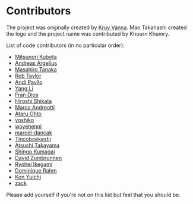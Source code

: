 Contributors
============

The project was originally created by [Kruy Vanna](https://github.com/kruyvanna). Mao Takahashi created the logo and the project name was contributed by Khourn Khemry.

List of code contributors (in no particular order):

* [Mitsunori Kubota](https://github.com/anatoo)
* [Andreas Argelius](https://github.com/argelius)
* [Masahiro Tanaka](https://github.com/masahirotanaka)
* [Rob Taylor](https://github.com/OnsenUI/OnsenUI/graphs/contributors)
* [Andi Pavllo](https://github.com/andipavllo)
* [Yang Li](https://github.com/idealhack)
* [Fran Dios](https://github.com/frankdiox)
* [Hiroshi Shikata](https://github.com/shika22)
* [Marco Andreotti](https://github.com/marqu3z)
* [Ataru Ohto](https://github.com/AtaruOhto)
* [yoshiko](https://github.com/yoshiko-pg)
* [woyehenni](https://github.com/woyehenni)
* [marcel-dancak](https://github.com/marcel-dancak)
* [Tincoboekestij](https://github.com/Tincoboekestij)
* [Atsushi Takayama](https://github.com/atakayama)
* [Shingo Kumagai](https://github.com/shingo-kumagai)
* [David Zumbrunnen](https://github.com/zumbrunnen)
* [Ryohei Ikegami](https://github.com/seanchas116)
* [Dominique Rahm](https://github.com/d3orn)
* [Kon Yuichi](https://github.com/konpyu)
* [zack](https://github.com/zack24q)

Please add yourself if you're not on this list but feel that you should be.
